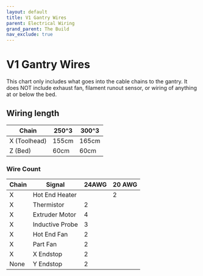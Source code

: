 ```yaml
---
layout: default
title: V1 Gantry Wires
parent: Electrical Wiring
grand_parent: The Build
nav_exclude: true
---
```


# V1 Gantry Wires

This chart only includes what goes into the cable chains to the gantry.  It does NOT include exhaust fan, filament runout sensor, or wiring of anything at or below the bed.

## Wiring length

| Chain        | 250^3 | 300^3 |
|--------------|-------|-------|
| X (Toolhead) | 155cm | 165cm |
| Z (Bed)      | 60cm  | 60cm  |

### Wire Count

| Chain | Signal          | 24AWG | 20 AWG |
|-------|-----------------|-------|--------|
| X     | Hot End Heater  |       | 2      |
| X     | Thermistor      | 2     |        |
| X     | Extruder Motor  | 4     |        |
| X     | Inductive Probe | 3     |        |
| X     | Hot End Fan     | 2     |        |
| X     | Part Fan        | 2     |        |
| X     | X Endstop       | 2     |        |
| None  | Y Endstop       | 2     |        |
